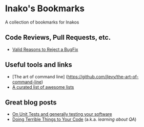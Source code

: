 # Inako's Bookmarks
A collection of bookmarks for Inakos

## Code Reviews, Pull Requests, etc.
- [Valid Reasons to Reject a BugFix](http://www.yegor256.com/2015/06/22/valid-reasons-to-reject-bug-fix.html)
 
## Useful tools and links
- [The art of command line] (https://github.com/jlevy/the-art-of-command-line)
- [A curated list of awesome lists](https://github.com/sindresorhus/awesome)

## Great blog posts
- [On Unit Tests and generally testing your software](http://www.yegor256.com/2015/07/16/fools-dont-write-unit-tests.html)
- [Doing Terrible Things to Your Code](http://blog.codinghorror.com/doing-terrible-things-to-your-code/) (a.k.a. _learning about QA_)
